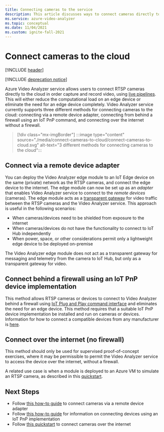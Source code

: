 ```yaml
---
title: Connecting cameras to the service
description: This article discusses ways to connect cameras directly to Azure Video Analyzer service.
ms.service: azure-video-analyzer
ms.topic: conceptual
ms.date: 11/04/2021
ms.custom: ignite-fall-2021
---
```


# Connect cameras to the cloud

[!INCLUDE [header](includes/cloud-env.md)]

[!INCLUDE [deprecation notice](../includes/deprecation-notice.md)]

Azure Video Analyzer service allows users to connect RTSP cameras directly to the cloud in order capture and record video, using [live pipelines](../pipeline.md). This will either reduce the computational load on an edge device or eliminate the need for an edge device completely. Video Analyzer service currently supports three different methods for connecting cameras to the cloud: connecting via a remote device adapter, connecting from behind a firewall using an IoT PnP command, and connecting over the internet without a firewall.

> [!div class="mx-imgBorder"]
> :::image type="content" source="./media/connect-cameras-to-cloud/connect-cameras-to-cloud.svg" alt-text="3 different methods for connecting cameras to the cloud":::

## Connect via a remote device adapter

You can deploy the Video Analyzer edge module to an IoT Edge device on the same (private) network as the RTSP cameras, and connect the edge device to the internet. The edge module can now be set up as an *adapter* that enables Video Analyzer service to connect to the *remote devices* (cameras). The edge module acts as a [transparent gateway](../../../iot-edge/iot-edge-as-gateway.md) for video traffic between the RTSP cameras and the Video Analyzer service. This approach is useful in the following scenarios:

* When cameras/devices need to be shielded from exposure to the internet
* When cameras/devices do not have the functionality to connect to IoT Hub independently
* When power, space, or other considerations permit only a lightweight edge device to be deployed on-premise

The Video Analyzer edge module does not act as a transparent gateway for messaging and telemetry from the camera to IoT Hub, but only as a transparent gateway for video.

## Connect behind a firewall using an IoT PnP device implementation

This method allows RTSP cameras or devices to connect to Video Analyzer behind a firewall using [IoT Plug and Play command interface](../../../iot-develop/overview-iot-plug-and-play.md) and eliminates the need for an edge device. This method requires that a suitable IoT PnP device implementation be installed and run on cameras or devices. Information for how to connect a compatible devices from any manufacturer is [here](connect-devices.md).

## Connect over the internet (no firewall)

This method should only be used for supervised proof-of-concept exercises, where it may be permissible to permit the Video Analyzer service to access the device over the internet, without a firewall. 

A related use case is when a module is deployed to an Azure VM to simulate an RTSP camera, as described in this [quickstart](get-started-livepipelines-portal.md).


## Next Steps

- Follow [this how-to guide](use-remote-device-adapter.md) to connect cameras via a remote device adapter
- Follow [this how-to guide](connect-devices.md) for information on connecting devices using an IoT PnP implementation
- Follow [this quickstart](get-started-livepipelines-portal.md) to connect cameras over the internet
